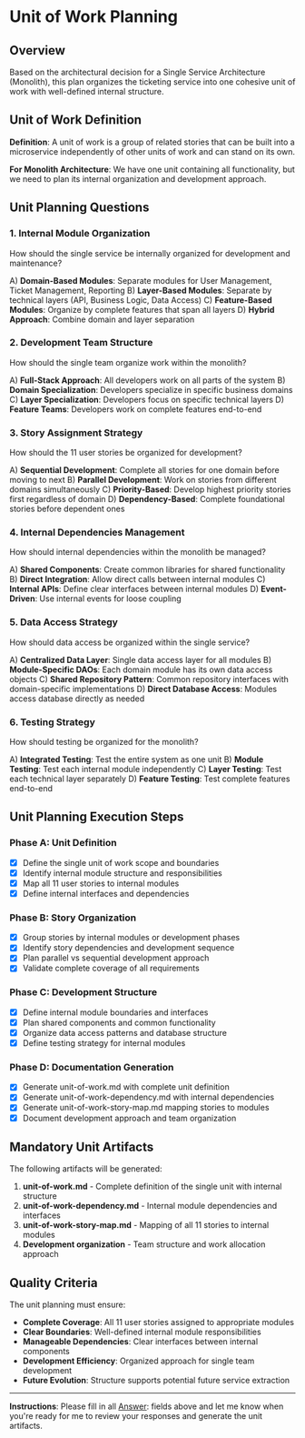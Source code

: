 # Unit of Work Planning

## Overview
Based on the architectural decision for a Single Service Architecture (Monolith), this plan organizes the ticketing service into one cohesive unit of work with well-defined internal structure.

## Unit of Work Definition
**Definition**: A unit of work is a group of related stories that can be built into a microservice independently of other units of work and can stand on its own.

**For Monolith Architecture**: We have one unit containing all functionality, but we need to plan its internal organization and development approach.

## Unit Planning Questions

### 1. Internal Module Organization
How should the single service be internally organized for development and maintenance?

A) **Domain-Based Modules**: Separate modules for User Management, Ticket Management, Reporting
B) **Layer-Based Modules**: Separate by technical layers (API, Business Logic, Data Access)
C) **Feature-Based Modules**: Organize by complete features that span all layers
D) **Hybrid Approach**: Combine domain and layer separation

[Answer]: A

### 2. Development Team Structure
How should the single team organize work within the monolith?

A) **Full-Stack Approach**: All developers work on all parts of the system
B) **Domain Specialization**: Developers specialize in specific business domains
C) **Layer Specialization**: Developers focus on specific technical layers
D) **Feature Teams**: Developers work on complete features end-to-end

[Answer]: B

### 3. Story Assignment Strategy
How should the 11 user stories be organized for development?

A) **Sequential Development**: Complete all stories for one domain before moving to next
B) **Parallel Development**: Work on stories from different domains simultaneously
C) **Priority-Based**: Develop highest priority stories first regardless of domain
D) **Dependency-Based**: Complete foundational stories before dependent ones

[Answer]: D

### 4. Internal Dependencies Management
How should internal dependencies within the monolith be managed?

A) **Shared Components**: Create common libraries for shared functionality
B) **Direct Integration**: Allow direct calls between internal modules
C) **Internal APIs**: Define clear interfaces between internal modules
D) **Event-Driven**: Use internal events for loose coupling

[Answer]: C

### 5. Data Access Strategy
How should data access be organized within the single service?

A) **Centralized Data Layer**: Single data access layer for all modules
B) **Module-Specific DAOs**: Each domain module has its own data access objects
C) **Shared Repository Pattern**: Common repository interfaces with domain-specific implementations
D) **Direct Database Access**: Modules access database directly as needed

[Answer]: B

### 6. Testing Strategy
How should testing be organized for the monolith?

A) **Integrated Testing**: Test the entire system as one unit
B) **Module Testing**: Test each internal module independently
C) **Layer Testing**: Test each technical layer separately
D) **Feature Testing**: Test complete features end-to-end

[Answer]: B

## Unit Planning Execution Steps

### Phase A: Unit Definition
- [x] Define the single unit of work scope and boundaries
- [x] Identify internal module structure and responsibilities
- [x] Map all 11 user stories to internal modules
- [x] Define internal interfaces and dependencies

### Phase B: Story Organization
- [x] Group stories by internal modules or development phases
- [x] Identify story dependencies and development sequence
- [x] Plan parallel vs sequential development approach
- [x] Validate complete coverage of all requirements

### Phase C: Development Structure
- [x] Define internal module boundaries and interfaces
- [x] Plan shared components and common functionality
- [x] Organize data access patterns and database structure
- [x] Define testing strategy for internal modules

### Phase D: Documentation Generation
- [x] Generate unit-of-work.md with complete unit definition
- [x] Generate unit-of-work-dependency.md with internal dependencies
- [x] Generate unit-of-work-story-map.md mapping stories to modules
- [x] Document development approach and team organization

## Mandatory Unit Artifacts

The following artifacts will be generated:

1. **unit-of-work.md** - Complete definition of the single unit with internal structure
2. **unit-of-work-dependency.md** - Internal module dependencies and interfaces
3. **unit-of-work-story-map.md** - Mapping of all 11 stories to internal modules
4. **Development organization** - Team structure and work allocation approach

## Quality Criteria

The unit planning must ensure:
- **Complete Coverage**: All 11 user stories assigned to appropriate modules
- **Clear Boundaries**: Well-defined internal module responsibilities
- **Manageable Dependencies**: Clear interfaces between internal components
- **Development Efficiency**: Organized approach for single team development
- **Future Evolution**: Structure supports potential future service extraction

---

**Instructions**: Please fill in all [Answer]: fields above and let me know when you're ready for me to review your responses and generate the unit artifacts.
